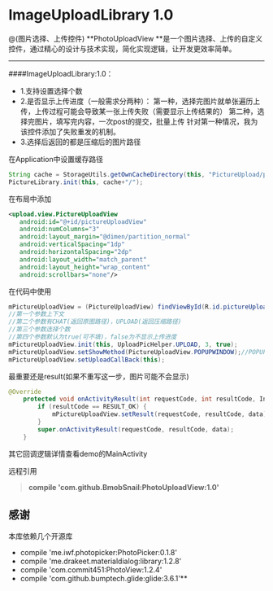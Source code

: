 # ImageUploadLibrary 1.0

@(图片选择、上传控件)
**PhotoUploadView **是一个图片选择、上传的自定义控件，通过精心的设计与技术实现，简化实现逻辑，让开发更效率简单。

-------------------
####ImageUploadLibrary:1.0：
- 1.支持设置选择个数
- 2.是否显示上传进度（一般需求分两种）：
	  第一种，选择完图片就单张遍历上传，上传过程可能会导致某一张上传失败（需要显示上传结果的）
	  第二种，选择完图片，填写完内容，一次post的提交，批量上传
	  针对第一种情况，我为该控件添加了失败重发的机制。
- 3.选择后返回的都是压缩后的图片路径

在Application中设置缓存路径
```java
String cache = StorageUtils.getOwnCacheDirectory(this, "PictureUpload/photo").getAbsolutePath();
PictureLibrary.init(this, cache+"/");
```
在布局中添加
```xml
<upload.view.PictureUploadView
   android:id="@+id/pictureUploadView"
   android:numColumns="3"
   android:layout_margin="@dimen/partition_normal"
   android:verticalSpacing="1dp"
   android:horizontalSpacing="2dp"
   android:layout_width="match_parent"
   android:layout_height="wrap_content"
   android:scrollbars="none"/>
```

在代码中使用
```java
mPictureUploadView = (PictureUploadView) findViewById(R.id.pictureUploadView);
//第一个参数上下文
//第二个参数有CHAT(返回原图路径)，UPLOAD(返回压缩路径)
//第三个参数选择个数
//第四个参数默认为true(可不填)，false为不显示上传进度
mPictureUploadView.init(this, UploadPicHelper.UPLOAD, 3, true);
mPictureUploadView.setShowMethod(PictureUploadView.POPUPWINDOW);//POPUPWINDOW，DIALOG
mPictureUploadView.setUploadCallBack(this);
```

最重要还是result(如果不重写这一步，图片可能不会显示)
```java
@Override
    protected void onActivityResult(int requestCode, int resultCode, Intent data) {
        if (resultCode == RESULT_OK) {
            mPictureUploadView.setResult(requestCode, resultCode, data);
        }
        super.onActivityResult(requestCode, resultCode, data);
    }
```

其它回调逻辑详情查看demo的MainActivity<br>

远程引用
>**compile 'com.github.BmobSnail:PhotoUploadView:1.0'**

## 感谢
本库依赖几个开源库
- compile 'me.iwf.photopicker:PhotoPicker:0.1.8'
- compile 'me.drakeet.materialdialog:library:1.2.8'
- compile 'com.commit451:PhotoView:1.2.4'
- compile 'com.github.bumptech.glide:glide:3.6.1'**


